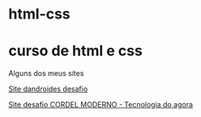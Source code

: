 # html-css
<h1>curso de html e css</h1>
<p>Alguns dos meus sites </p>
<p><a href="https://danilocesar021.github.io/html-css/desafio10m2/vaipls/Pagina1.html">Site dandroides desafio</a></p>
<p><a href="file:///C:/Users/entra/OneDrive/Documentos/estudos%20html%20css%20e%20js/Html-Css/exercicios/html-css/desafio012/index.html">Site desafio CORDEL MODERNO - Tecnologia do agora</a></p>




